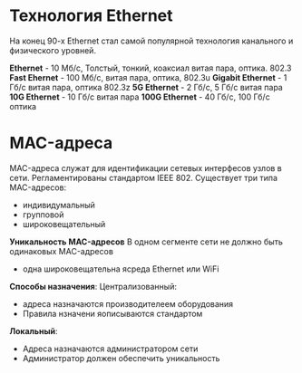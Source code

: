 # Технология Ethernet
На конец 90-х Ethernet стал самой популярной технология канального и физического уровней.

**Ethernet** - 10 Мб/c, Толстый, тонкий, коаксиал витая пара, оптика. 802.3
**Fast Ehernet** - 100 Мб/с, витая пара, оптика, 802.3u
**Gigabit Ethernet** - 1 Гб/с витая пара, оптика 802.3z
**5G Ethernet** - 2 Гб/с, 5 Гб/с витая пара
**10G Ethernet** - 10 Гб/с витая пара
**100G Ethernet** - 40 Гб/с, 100 Гб/с оптика

# MAC-адреса
MAC-адреса служат для идентификации сетевых интерфесов узлов в сети. 
Регламентированы стандартом IEEE 802. 
Существует три типа MAC-адресов:
- индивидумальный
- групповой
- широковещательный

**Уникальность MAC-адресов**
В одном сегменте сети не должно быть одинаковых MAC-адресов
- одна широковещательна ясреда Ethernet или WiFi

**Способы назначения**:
Централизованный:
- адреса назначаются производителеем оборудования
- Правила нзначени яописываются стандартом

**Локальный**:
- Адреса назначаются администратором сети
- Администратор должен обеспечить уникальность